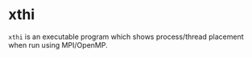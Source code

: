 # xthi
`xthi` is an executable program which shows process/thread placement when run using MPI/OpenMP.

